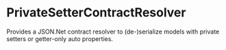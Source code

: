 # PrivateSetterContractResolver
Provides a JSON.Net contract resolver to (de-)serialize models with private setters or getter-only auto properties.
